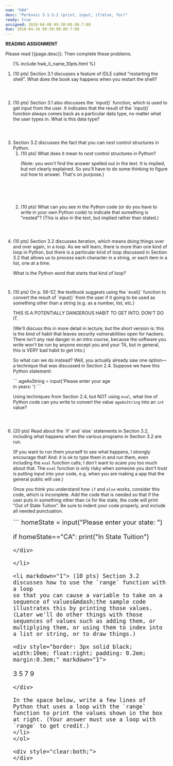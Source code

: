 ```yaml
---
num: "h04"
desc: "Perkovic 3.1-3.2 (print, input, if/else, for)"
ready: true
assigned: 2018-04-09 09:30:00.00-7:00
due: 2018-04-16 09:30:00.00-7:00
---
```


<b>READING ASSIGNMENT</b>

Please read {{page.desc}}.  Then complete these problems.

<ol>

{% include hwk_li_name_10pts.html %}

<li style="margin-bottom: 4em;" markdown="1"> (10 pts) Section 3.1 discusses a feature of IDLE called "restarting the shell".   What does the book say happens when you restart the shell?
</li>




<li style="margin-bottom: 4em;" markdown="1">
(10 pts) Section 3.1 also discusses the `input()` function,
which is used to get input from the user.   It indicates that the result
of the `input()` function always comes back as a particular data type,
no matter what the user types in.   What is this data type?


</li>

<li style="margin-bottom: 4em;" markdown="1"> Section 3.2 discusses the fact that you can <em>nest</em> control structures in Python.

<ol>
<li style="margin-bottom: 6em;" markdown="1"> (10 pts) What does it mean to <em>nest</em> control structures in Python?

(Note: you won't find the answer spelled out in the text.  It is implied, but not clearly explained.  So you'll have to do some thinking to figure out how to answer.  That's on purpose.)
</li>


<li style="margin-bottom: 4em;" markdown="1"> (10 pts) What can you see in the Python code (or do you have to write in your own Python code) to indicate that something is "nested"?  (This is also in the text, but implied rather than stated.)
</li>
</ol>

<div class="pagebreak">
</div>

</li>


<li style="margin-bottom: 3em;" markdown="1"> (10 pts)
Section 3.2 discusses iteration, which means doing things over and over again,
in a loop.  As we will learn, there is more than one kind of loop in Python,
but there is a particular kind of loop discussed in Section 3.2 that allows us to process each character in a string, or each item in a list, one at a time.

What is the Python word that starts that kind of loop? 


</li>



<li markdown="1" style="margin-bottom:4em;"> (10 pts) On p. 56-57, the textbook suggests using the `eval()` function
to convert the result of `input()` from the user if it going to be used
as something other than a string (e.g. as a number, list, etc.)

THIS IS A POTENTIALLY DANGEROUS HABIT TO GET INTO.  DON'T DO IT.

(We'll discuss this in more detail in lecture, but the short version
is: this is the kind of habit that leaves security vulnerabilities
open for hackers.    There isn't any real danger in an intro course,
because the software you write won't be run by anyone except you and your
TA, but in general, this is VERY bad habit to get into.)

So what can we do instead?  Well, you actually already saw one option&mdash;a technique that was discussed in Section 2.4.   Suppose we have this Python
statement:

<div style="width:65%" markdown="1">
```
ageAsString = input('Please enter your age in years: ')
```
</div>

Using techniques from Section 2.4, but NOT using `eval`, what line
of Python code can you write to convert
the value `ageAsString` into an `int` value?

</li>

<li style="margin-bottom: 0.1em;" markdown="1"> (20 pts) Read about the `if` and `else` statements in Section 3.2, including what happens when the various programs in Section 3.2 are run.

(If you want to run them yourself to see what happens, I strongly encourage that!  And: it is ok to type them in and run them, even including the `eval` function calls; I don't want to scare you too much about that. The  `eval` function is only risky when someone you don't trust is putting input into your code, e.g. when you are making a app that the general public will use.)

Once you think you understand how `if` and `else` works, consider this code, which is incomplete.   Add the code that is needed so that if the user puts in something other than `CA` for the state, the code will print "Out of State Tuition".   Be sure to indent your code properly, and include all needed punctuation.

<div style="font-size:144%" markdown="1">
```
homeState = input("Please enter your state: ")

if homeState=="CA":
  print("In State Tuition")

```
</div>

</li>

<li markdown="1"> (10 pts) Section 3.2 discusses how to use the `range` function with a loop
so that you can cause a variable to take on a sequence of values&mdash;the sample code illustrates this by printing those values. (Later we'll do other things with those sequences of values such as adding them, or multiplying them, or using them to index into a list or string, or to draw things.)

<div style="border: 3px solid black; width:10em; float:right; padding: 0.2em; margin:0.3em;" markdown="1">
```
3
5
7
9
```
</div>

In the space below, write a few lines of Python that uses a loop with the `range` function to print the values shown in the box at right. (Your answer must use a loop with `range` to get credit.)
</li>
</ol>

<div style="clear:both;">
</div>

